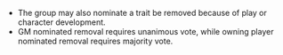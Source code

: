 - The group may also nominate a trait be removed because of play or character development. 
- GM nominated removal requires unanimous vote, while owning player nominated removal requires majority vote. 
